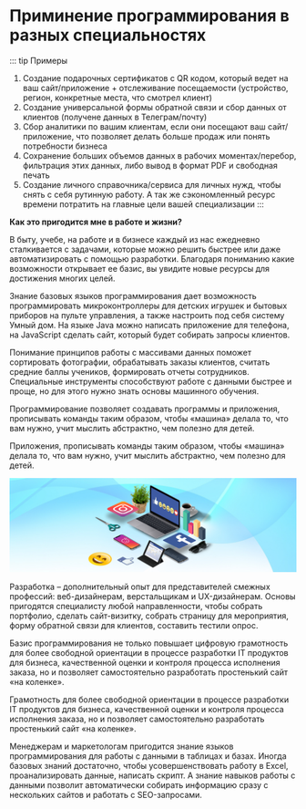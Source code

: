 # Приминение программирования в разных специальностях

::: tip Примеры
1. Создание подарочных сертификатов с QR кодом, который ведет на ваш сайт/приложение + отслеживание посещаемости (устройство, регион, конкретные места, что смотрел клиент)
2. Создание универсальной формы обратной связи и сбор данных от клиентов (получене данных в Телеграм/почту)
3. Сбор аналитики по вашим клиентам, если они посещают ваш сайт/приложение, что позволяет делать больше продаж или понять потребности бизнеса
4. Сохранение больших объемов данных в рабочих моментах/перебор, фильтрация этих данных, либо вывод в формат PDF и свободная печать
5. Создание личного справочника/сервиса для личных нужд, чтобы снять с себя рутинную работу. А так же сэкономленный ресурс времени потратить на главные цели вашей специализации
:::

<b>Как это пригодится мне в работе и жизни?</b> <br/>

В быту, учебе, на работе и в бизнесе каждый из нас ежедневно сталкивается с 
задачами, которые можно решить быстрее или даже автоматизировать с помощью разработки. 
Благодаря пониманию какие возможности открывает ее базис, вы увидите новые ресурсы для достижения многих целей.


Знание базовых языков программирования дает возможность программировать микроконтроллеры для детских 
игрушек и бытовых приборов на пульте управления, а также настроить под себя систему Умный дом. 
На языке Java можно написать приложение для телефона, на JavaScript сделать сайт, который будет 
собирать запросы клиентов.

Понимание принципов работы с массивами данных поможет сортировать фотографии, 
обрабатывать заказы клиентов, считать средние баллы учеников, формировать отчеты сотрудников. 
Специальные инструменты способствуют работе с данными быстрее и проще, но для этого нужно знать основы 
машинного обучения.

Программирование позволяет создавать программы и приложения, прописывать команды таким образом, чтобы 
«машина» делала то, что вам нужно, учит мыслить абстрактно, чем полезно для детей.

Приложения, прописывать команды таким образом, чтобы «машина» делала то, что вам нужно, 
учит мыслить абстрактно, чем полезно для детей.

![Alt for Imsage](../start/images/12.jpg)

Разработка – дополнительный опыт для представителей смежных профессий: веб-дизайнерам, 
верстальщикам и UX-дизайнерам. Основы пригодятся специалисту любой направленности, чтобы 
собрать портфолио, сделать сайт-визитку, собрать страницу для мероприятия, форму обратной 
связи для клиентов, составить тестили опрос.

Базис программирования не только повышает цифровую грамотность для более свободной ориентации в 
процессе разработки IT продуктов для бизнеса, качественной оценки и контроля процесса исполнения 
заказа, но и позволяет самостоятельно разработать простенький сайт «на коленке».

Грамотность для более свободной ориентации в процессе разработки IT продуктов для бизнеса, 
качественной оценки и контроля процесса исполнения заказа, но и позволяет самостоятельно разработать 
простенький сайт «на коленке».

Менеджерам и маркетологам пригодится знание языков программирования для работы с данными в таблицах и базах. 
Иногда базовых знаний достаточно, чтобы усовершенствовать работу в Excel, проанализировать данные, написать 
скрипт. А знание навыков работы с данными позволит автоматически собирать информацию сразу с нескольких сайтов 
и работать с SEO-запросами.